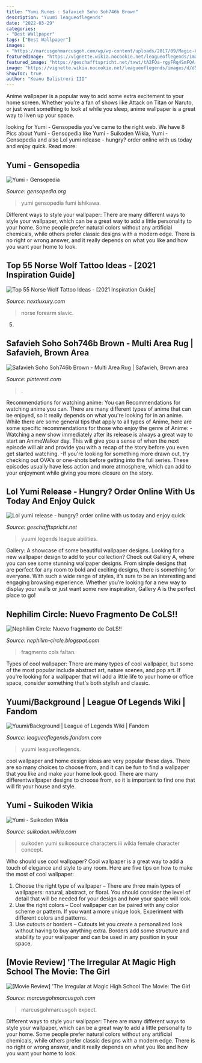```yaml
---
title: "Yumi Runes : Safavieh Soho Soh746b Brown"
description: "Yuumi leagueoflegends"
date: "2022-03-29"
categories:
- "Best Wallpaper"
tags: ["Best Wallpaper"]
images:
- "https://marcusgohmarcusgoh.com/wp/wp-content/uploads/2017/09/Magic-High-School-Golden-Village-Pictures9.jpg"
featuredImage: "https://vignette.wikia.nocookie.net/leagueoflegends/images/d/d5/Yuumi_Render.png/revision/latest?cb=20190502165317"
featured_image: "https://geschafftspricht.net/txwt/tA2FOa-rgyFRq4SmFQA-RgHaMp.jpg"
image: "https://vignette.wikia.nocookie.net/leagueoflegends/images/d/d5/Yuumi_Render.png/revision/latest?cb=20190502165317"
ShowToc: true
author: "Keanu Balistreri III"
---
```



Anime wallpaper is a popular way to add some extra excitement to your home screen. Whether you’re a fan of shows like Attack on Titan or Naruto, or just want something to look at while you sleep, anime wallpaper is a great way to liven up your space.

	

		
looking for Yumi - Gensopedia you've came to the right web. We have 8 Pics about Yumi - Gensopedia like Yumi - Suikoden Wikia, Yumi - Gensopedia and also Lol yumi release - hungry? order online with us today and enjoy quick. Read more:
		
    
## Yumi - Gensopedia

<img loading=lazy src="https://gensopedia.org/images/thumb/f/fb/Yumi.png/181px-Yumi.png" onerror="this.onerror=null;this.src='https://tse2.mm.bing.net/th?id=OIP.p-XCedAkL4N08wSe1WaPpAAAAA&amp;pid=15.1';" alt="Yumi - Gensopedia">

_Source: gensopedia.org_

>yumi gensopedia fumi ishikawa. 

	

Different ways to style your wallpaper:
There are many different ways to style your wallpaper, which can be a great way to add a little personality to your home. Some people prefer natural colors without any artificial chemicals, while others prefer classic designs with a modern edge. There is no right or wrong answer, and it really depends on what you like and how you want your home to look.

    
## Top 55 Norse Wolf Tattoo Ideas - [2021 Inspiration Guide]

<img loading=lazy src="https://nextluxury.com/wp-content/uploads/forearm-Norse-Wolf-Tattoos-iversonfranklin.jpg" onerror="this.onerror=null;this.src='https://tse4.mm.bing.net/th?id=OIP.hF0qDyoS_rbrp0KXI2el_gHaHa&amp;pid=15.1';" alt="Top 55 Norse Wolf Tattoo Ideas - [2021 Inspiration Guide]">

_Source: nextluxury.com_

>norse forearm slavic. 

	

5.

    
## Safavieh Soho Soh746b Brown - Multi Area Rug | Safavieh, Brown Area

<img loading=lazy src="https://i.pinimg.com/originals/b3/52/e2/b352e2f9045b83f51108819f38b19073.jpg" onerror="this.onerror=null;this.src='https://tse2.mm.bing.net/th?id=OIP.mKORHArSlSJFkYnvN71flgHaL8&amp;pid=15.1';" alt="Safavieh Soho Soh746b Brown - Multi Area Rug | Safavieh, Brown area">

_Source: pinterest.com_

>. 

	

Recommendations for watching anime: You can
Recommendations for watching anime you can. There are many different types of anime that can be enjoyed, so it really depends on what you're looking for in an anime. While there are some general tips that apply to all types of Anime, here are some specific recommendations for those who enjoy the genre of Anime: 
-Watching a new show immediately after its release is always a great way to start an AnimeWalker day. This will give you a sense of when the next episode will air and provide you with a recap of the story before you even get started watching. 
-If you're looking for something more drawn out, try checking out OVA's or one-shots before getting into the full series. These episodes usually have less action and more atmosphere, which can add to your enjoyment while giving you more closure on the story.

    
## Lol Yumi Release - Hungry? Order Online With Us Today And Enjoy Quick

<img loading=lazy src="https://geschafftspricht.net/txwt/tA2FOa-rgyFRq4SmFQA-RgHaMp.jpg" onerror="this.onerror=null;this.src='https://tse3.mm.bing.net/th?id=OIP.KvOyHKyJtUMuySaOL78fdAAAAA&amp;pid=15.1';" alt="Lol yumi release - hungry? order online with us today and enjoy quick">

_Source: geschafftspricht.net_

>yuumi legends league abilities. 

	

Gallery: A showcase of some beautiful wallpaper designs.
Looking for a new wallpaper design to add to your collection? Check out Gallery A, where you can see some stunning wallpaper designs. From simple designs that are perfect for any room to bold and exciting designs, there is something for everyone. With such a wide range of styles, it’s sure to be an interesting and engaging browsing experience. Whether you’re looking for a new way to display your walls or just want some new inspiration, Gallery A is the perfect place to go!





	
	
    
## Nephilim Circle: Nuevo Fragmento De CoLS!!

<img loading=lazy src="https://lh3.googleusercontent.com/proxy/hGLoHb8OQ4Cjx7MM6zzX8cSckI9mcWRis3euW54u-cMU-jHDZOKhMfzJ5nXGywKUD_QqBYVbfDD3szAp3aVx_jpsan_QenNU5fF3ctO5JNx5=s0-d" onerror="this.onerror=null;this.src='https://tse1.mm.bing.net/th?id=OIP.SVpRRtp8AysXnNxeSsPRGgHaDa&amp;pid=15.1';" alt="Nephilim Circle: Nuevo fragmento de CoLS!!">

_Source: nephilim-circle.blogspot.com_

>fragmento cols faltan. 

	

Types of cool wallpaper:
There are many types of cool wallpaper, but some of the most popular include abstract art, nature scenes, and pop art. If you're looking for a wallpaper that will add a little life to your home or office space, consider something that's both stylish and classic.

    
## Yuumi/Background | League Of Legends Wiki | Fandom

<img loading=lazy src="https://vignette.wikia.nocookie.net/leagueoflegends/images/d/d5/Yuumi_Render.png/revision/latest?cb=20190502165317" onerror="this.onerror=null;this.src='https://tse1.mm.bing.net/th?id=OIP.Cr6_CNWJSTM_LnczT08cDAHaKu&amp;pid=15.1';" alt="Yuumi/Background | League of Legends Wiki | Fandom">

_Source: leagueoflegends.fandom.com_

>yuumi leagueoflegends. 

	

cool wallpaper and home design ideas are very popular these days. There are so many choices to choose from, and it can be fun to find a wallpaper that you like and make your home look good. There are many differentwallpaper designs to choose from, so it is important to find one that will fit your house and style.

    
## Yumi - Suikoden Wikia

<img loading=lazy src="http://images3.wikia.nocookie.net/__cb20100412164419/suikoden/images/d/dc/Yumi01.jpg" onerror="this.onerror=null;this.src='https://tse2.mm.bing.net/th?id=OIP.uUB4oby8Pj_CtZxnyn9upQHaQm&amp;pid=15.1';" alt="Yumi - Suikoden Wikia">

_Source: suikoden.wikia.com_

>suikoden yumi suikosource characters iii wikia female character concept. 

	

Who should use cool wallpaper?
Cool wallpaper is a great way to add a touch of elegance and style to any room. Here are five tips on how to make the most of cool wallpaper: 
1) Choose the right type of wallpaper – There are three main types of wallpapers: natural, abstract, or floral. You should consider the level of detail that will be needed for your design and how your space will look. 
2) Use the right colors – Cool wallpaper can be paired with any color scheme or pattern. If you want a more unique look, Experiment with different colors and patterns. 
3) Use cutouts or borders – Cutouts let you create a personalized look without having to buy anything extra. Borders add some structure and stability to your wallpaper and can be used in any position in your space.

    
## [Movie Review] &#039;The Irregular At Magic High School The Movie: The Girl

<img loading=lazy src="https://marcusgohmarcusgoh.com/wp/wp-content/uploads/2017/09/Magic-High-School-Golden-Village-Pictures9.jpg" onerror="this.onerror=null;this.src='https://tse2.mm.bing.net/th?id=OIP._VzMwSoYUBB9ogTcdUk-7QHaEK&amp;pid=15.1';" alt="[Movie Review] &#039;The Irregular at Magic High School The Movie: The Girl">

_Source: marcusgohmarcusgoh.com_

>marcusgohmarcusgoh expect. 

	

Different ways to style your wallpaper:
There are many different ways to style your wallpaper, which can be a great way to add a little personality to your home. Some people prefer natural colors without any artificial chemicals, while others prefer classic designs with a modern edge. There is no right or wrong answer, and it really depends on what you like and how you want your home to look.

